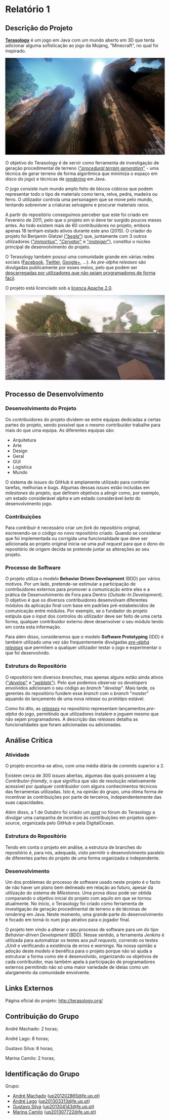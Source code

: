 # Relatório 1

## Descrição do Projeto

[**Terasology**](http://terasology.org/) é um jogo em Java com um mundo aberto em 3D que tenta adicionar alguma sofisticação ao jogo da Mojang, "Minecraft", no qual foi inspirado.

![Terasology Gameplay 1](/ESOF-docs/resources/gameplay1.jpg)

O objetivo do Terasology é de servir como ferramenta de investigação de geração procedimental de terreno (["*procedural terrain generation*"](https://en.wikipedia.org/wiki/Procedural_generation) - uma técnica de gerar terreno de forma algorítmica que minimiza o espaço em disco do jogo) e técnicas de [*rendering*](https://en.wikipedia.org/wiki/Rendering_(computer_graphics)) em Java.

O jogo consiste num mundo amplo feito de blocos cúbicos que podem representar todo o tipo de materials como terra, relva, pedra, madeira ou ferro. O utilizador controla uma personagem que se move pelo mundo, tentando sobreviver a criaturas selvagens e procurar materiais raros.

A partir do repositório conseguimos perceber que este foi criado em Fevereiro de 2011, pelo que o projeto em si deve ter surgido poucos meses antes. Ao todo existem mais de 60 contribuidores no projeto, embora apenas 16 tenham estado ativos durante este ano (2015). O criador do projeto foi Benjamin Glatzel (["*begla*"](https://github.com/begla)) que, juntamente com 3 outros utilizadores (["*immortius*"](https://github.com/immortius), ["*Cervator*"](https://github.com/Cervator) e ["*msteiger*"](https://github.com/msteiger)), constitui o núcleo principal de desenvolvimento do projeto.

O Terasology também possui uma comunidade grande em várias redes sociais ([Facebook](https://www.facebook.com/Terasology), [Twitter](https://twitter.com/terasology), [Google+](https://plus.google.com/103835217961917018533/posts), ...).
As *pre-alpha releases* são divulgadas publicamente por esses meios, pelo que podem ser [descarregadas por utilizadores que não sejam programadores de forma fácil](https://github.com/MovingBlocks/Terasology/releases).

O projeto está licenciado sob a [licença Apache 2.0](http://www.apache.org/licenses/LICENSE-2.0.html).

![Terasology Gameplay 2](/ESOF-docs/resources/gameplay2.png)

## Processo de Desenvolvimento

### Desenvolvimento do Projeto

Os contribuidores do projeto dividem-se entre equipas dedicadas a certas partes do projeto, sendo possível que o mesmo contribuidor trabalhe para mais do que uma equipa. As diferentes equipas são:
 - Arquitetura
 - Arte
 - Design
 - Geral
 - GUI
 - Logística
 - Mundo

O sistema de *issues* do GitHub é amplamente utilizado para controlar tarefas, melhorias e bugs. Algumas dessas *issues* estão incluidas em *milestones* do projeto, que definem objetivos a atingir como, por exemplo, um estado considerável *alpha* e um estado considerável *beta* do desenvolvimento jogo.

### Contribuições

Para contribuir é necessário criar um *fork* do repositório original, escrevendo-se o código no novo repositório criado. Quando se considerar que foi implementada ou corrigida uma funcionalidade que deve ser adicionada ao projeto original inicia-se uma *pull request* para que o dono do repositório de origem decida se pretende juntar as alterações ao seu projeto.

### Processo de Software

O projeto utiliza o modelo **Behavior Driven Development** (BDD) por vários motivos. Por um lado, pretende-se estimular a participação de contribuidores externos para promover a comunicação entre eles e a prática de Desenvolvimento de Fora para Dentro (*Outside-In Development*). O objetivo é que os diversos contribuidores desenvolvam diferentes módulos da aplicação final com base em padrões pré-estabelecidos de comunicação entre módulos. Por exemplo, se o fundador do projeto estipula que o input dos controlos do utilizador deve ser feito de uma certa forma, qualquer contribuidor externo deve desenvolver o seu módulo tendo em conta esta informação.

Para além disso, consideramos que o modelo **Software Prototyping** (IDD) é também utilizado uma vez são frequentemente divulgadas [*pre-alpha releases*](https://github.com/MovingBlocks/Terasology/releases) que permitem a qualquer utilizador testar o jogo e experimentar o que foi desenvolvido.

### Estrutura do Repositório

O repositório tem diversos *branches*, mas apenas alguns estão ainda ativos (["*develop*"](https://github.com/andrelago13/Terasology/tree/develop) e ["*weblate*"](https://github.com/andrelago13/Terasology/tree/weblate)). Pelo que podemos observar os *developers* envolvidos adicionam o seu código ao *branch* "*develop*". Mais tarde, os gerentes do repositório fundem esse *branch* com o *branch* "*master*" aquando do lançamento de uma nova *release* ou protótipo estável.

Como foi dito, as [*releases*](https://github.com/MovingBlocks/Terasology/releases) no repositório representam lançamentos *pre-alpha* do jogo, permitindo que utilizadores instalem e joguem mesmo que não sejam programadores. A descrição das *releases* detalha as funcionalidades que foram adicionadas ou adicionadas.

## Análise Crítica

### Atividade

O projeto encontra-se ativo, com uma média diária de *commits* superior a 2.

Existem cerca de 300 *issues* abertas, algumas das quais possuem a tag *Contributor-friendly*, o que significa que são de resolução relativamente acessível por qualquer contribuidor com alguns conhecimentos técnicos das ferramentas utilizadas. Isto é, na opinião do grupo, uma ótima forma de incentivar às contribuições por parte de terceiros, independentemente das suas capacidades.

Além disso, a 1 de Outubro foi criado um [*post*](http://forum.terasology.org/threads/contribute-to-open-source-get-a-free-shirt.1384/#post-12439) no fórum do Terasology a divulgar uma campanha de incentivo às contribuições em projetos open-source, organizada pelo GitHub e pela DigitalOcean.

### Estrutura do Repositório

Tendo em conta o projeto em análise, a estrutura de branches do repositório é, para nós, adequada, visto permitir o desenvolvimento paralelo de diferentes partes do projeto de uma forma organizada e independente.

### Desenvolvimento

Um dos problemas do processo de software usado neste projeto é o facto de não haver um plano bem delineado em relação ao futuro, apesar da utilização do sistema de *Milestones*. Uma prova disso pode ser obtida comparando o objetivo inicial do projeto com aquilo em que se tornou atualmente. No ínicio, o Terasology foi criado como ferramenta de investigação de geração procedimental de terreno e de técninas de *rendering* em Java. Neste momento, uma grande parte do desenvolvimento é focado em torná-lo num jogo atrativo para o jogador final.

O projeto tem vindo a alterar o seu processo de software para um do tipo *Behavior-driven Development* (BDD). Nesse sentido, a ferramenta *Jenkins* é utilizada para automatizar os testes aos *pull requests*, correndo os testes *JUnit* e verificando a existência de erros e *warnings*. Na nossa opinião a adoção deste modelo é benéfica para o projeto porque não só ajuda a estruturar a forma como ele é desenvolvido, organizando os objetivos de cada contribuidor, mas também apela à participação de programadores externos permitindo não só uma maior variedade de ideias como um alargamento da comunidade envolvente.

## Links Externos

Página oficial do projeto: http://terasology.org/

## Contribuição do Grupo

André Machado: 2 horas;

André Lago: 8 horas;

Gustavo Silva: 8 horas;

Marina Camilo: 2 horas;

## Identificação do Grupo

Grupo:
 - [André Machado](https://github.com/andremachado94) (up201202865@fe.up.pt)
 - [André Lago](https://github.com/andrelago13) (up201303313@fe.up.pt)
 - [Gustavo Silva](https://github.com/gtugablue) (up201304143@fe.up.pt)
 - [Marina Camilo](https://github.com/Aniiram) (up201307722@fe.up.pt)

